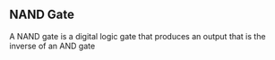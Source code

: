 ## NAND Gate

A NAND gate is a digital logic gate that produces an output that is the inverse of an AND gate
